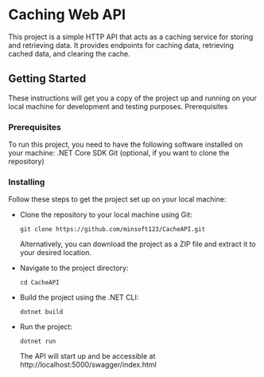 # Caching Web API
This project is a simple HTTP API that acts as a caching service for storing and retrieving data. It provides endpoints for caching data, retrieving cached data, and clearing the cache.

## Getting Started ##
These instructions will get you a copy of the project up and running on your local machine for development and testing purposes.
Prerequisites

### Prerequisites ###
To run this project, you need to have the following software installed on your machine:
	.NET Core SDK
	Git (optional, if you want to clone the repository)


### Installing ###
Follow these steps to get the project set up on your local machine:

- Clone the repository to your local machine using Git:
  
	```
 	git clone https://github.com/minsoft123/CacheAPI.git
	```

	Alternatively, you can download the project as a ZIP file and extract it to your desired location.

- Navigate to the project directory:
	```
	cd CacheAPI
	```
- Build the project using the .NET CLI:
	```
	dotnet build
	```
- Run the project:
	```
  	dotnet run
	```
  The API will start up and be accessible at http://localhost:5000/swagger/index.html
